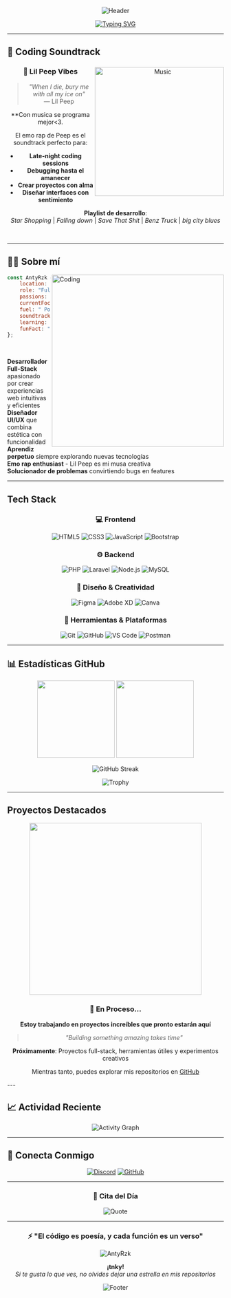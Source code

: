 <div align="center">

![Header](https://capsule-render.vercel.app/api?type=waving&color=gradient&customColorList=12,14,18,20,24&height=200&section=header&text=AntyRzk&fontSize=80&fontColor=fff&animation=fadeIn&fontAlignY=38&desc=Full-Stack%20Developer%20%7C%20UI/UX%20Designer&descAlignY=70&descAlign=50)

</div>

<div align="center">
  
[![Typing SVG](https://readme-typing-svg.demolab.com?font=Fira+Code&weight=600&size=28&duration=3000&pause=1000&color=F87171&center=true&vCenter=true&random=false&width=600&lines=Transformando+ideas+en+c%C3%B3digo;Creando+experiencias+digitales;Full-Stack+Developer;Apasionado+por+la+tecnolog%C3%ADa)](https://git.io/typing-svg)

</div>

---

## 🎵 Coding Soundtrack

<div align="center">

<img align="right" alt="Music" width="300" src="https://media.giphy.com/media/l0HlQXlQ3nHyLMvte/giphy.gif">

### 🖤 Lil Peep Vibes

> *"When I die, bury me with all my ice on"*  
> — Lil Peep

**Con musica se programa mejor<3.

El emo rap de Peep es el soundtrack perfecto para:
-  **Late-night coding sessions**
-  **Debugging hasta el amanecer**
-  **Crear proyectos con alma**
-  **Diseñar interfaces con sentimiento**

**Playlist de desarrollo**:  
*Star Shopping* | *Falling down* | *Save That Shit* | *Benz Truck* | *big city blues*

</div>

<br clear="right"/>

---

## 👨‍💻 Sobre mí

<img align="right" alt="Coding" width="400" src="https://user-images.githubusercontent.com/74038190/229223263-cf2e4b07-2615-4f87-9c38-e37600f8381a.gif">

```javascript
const AntyRzk = {
    location: "México mid",
    role: "Full-Stack Developer",
    passions: ["Web Development", "UI/UX Design", "Open Source"],
    currentFocus: "Building scalable web applications",
    fuel: " Pozole",
    soundtrack: "Lil Peep on repeat",
    learning: ["React", "TypeScript", "Cloud Services"],
    funFact: "El mejor código se escribe a medianoche con música"
};
```

<br>

**Desarrollador Full-Stack** apasionado por crear experiencias web intuitivas y eficientes  
**Diseñador UI/UX** que combina estética con funcionalidad  
**Aprendiz perpetuo** siempre explorando nuevas tecnologías  
**Emo rap enthusiast** - Lil Peep es mi musa creativa  
**Solucionador de problemas** convirtiendo bugs en features

---

## Tech Stack

<div align="center">

### 💻 Frontend
![HTML5](https://img.shields.io/badge/HTML5-E34F26?style=for-the-badge&logo=html5&logoColor=white)
![CSS3](https://img.shields.io/badge/CSS3-1572B6?style=for-the-badge&logo=css3&logoColor=white)
![JavaScript](https://img.shields.io/badge/JavaScript-F7DF1E?style=for-the-badge&logo=javascript&logoColor=black)
![Bootstrap](https://img.shields.io/badge/Bootstrap-7952B3?style=for-the-badge&logo=bootstrap&logoColor=white)

### ⚙️ Backend
![PHP](https://img.shields.io/badge/PHP-777BB4?style=for-the-badge&logo=php&logoColor=white)
![Laravel](https://img.shields.io/badge/Laravel-FF2D20?style=for-the-badge&logo=laravel&logoColor=white)
![Node.js](https://img.shields.io/badge/Node.js-339933?style=for-the-badge&logo=nodedotjs&logoColor=white)
![MySQL](https://img.shields.io/badge/MySQL-4479A1?style=for-the-badge&logo=mysql&logoColor=white)

### 🎨 Diseño & Creatividad
![Figma](https://img.shields.io/badge/Figma-F24E1E?style=for-the-badge&logo=figma&logoColor=white)
![Adobe XD](https://img.shields.io/badge/Adobe%20XD-470137?style=for-the-badge&logo=Adobe%20XD&logoColor=FF61F6)
![Canva](https://img.shields.io/badge/Canva-00C4CC?style=for-the-badge&logo=Canva&logoColor=white)

### 🔧 Herramientas & Plataformas
![Git](https://img.shields.io/badge/Git-F05032?style=for-the-badge&logo=git&logoColor=white)
![GitHub](https://img.shields.io/badge/GitHub-181717?style=for-the-badge&logo=github&logoColor=white)
![VS Code](https://img.shields.io/badge/VS%20Code-007ACC?style=for-the-badge&logo=visual-studio-code&logoColor=white)
![Postman](https://img.shields.io/badge/Postman-FF6C37?style=for-the-badge&logo=Postman&logoColor=white)

</div>

---

## 📊 Estadísticas GitHub

<div align="center">

<img height="180em" src="https://github-readme-stats.vercel.app/api?username=AntyRzk&show_icons=true&theme=radical&hide_border=true&bg_color=0D1117&text_color=FFFFFF&icon_color=F87171&title_color=F87171&count_private=true&include_all_commits=true"/>
<img height="180em" src="https://github-readme-stats.vercel.app/api/top-langs/?username=AntyRzk&layout=compact&theme=radical&hide_border=true&bg_color=0D1117&text_color=FFFFFF&title_color=F87171&langs_count=8"/>

</div>

<div align="center">
  
![GitHub Streak](https://streak-stats.demolab.com?user=AntyRzk&theme=radical&hide_border=true&background=0D1117&ring=F87171&fire=F87171&currStreakLabel=F87171)

</div>

<div align="center">

![Trophy](https://github-profile-trophy.vercel.app/?username=AntyRzk&theme=radical&no-frame=true&no-bg=true&row=1&column=7)

</div>

---

## Proyectos Destacados

<div align="center">

<img src="https://media.giphy.com/media/L1R1tvI9svkIWwpVYr/giphy.gif" width="400"/>

### 🔨 En Proceso...

**Estoy trabajando en proyectos increíbles que pronto estarán aquí**

> *"Building something amazing takes time"*

 **Próximamente**: Proyectos full-stack, herramientas útiles y experimentos creativos

Mientras tanto, puedes explorar mis repositorios en [GitHub](https://github.com/AntyRzk)

</div>
---

## 📈 Actividad Reciente

<div align="center">

![Activity Graph](https://github-readme-activity-graph.vercel.app/graph?username=AntyRzk&theme=react-dark&hide_border=true&bg_color=0D1117&color=F87171&line=F87171&point=FFFFFF)

</div>

---

## 🤝 Conecta Conmigo

<div align="center">

[![Discord](https://img.shields.io/badge/Discord-5865F2?style=for-the-badge&logo=discord&logoColor=white)](https://discord.com/users/592915435071078488)
[![GitHub](https://img.shields.io/badge/GitHub-181717?style=for-the-badge&logo=github&logoColor=white)](https://github.com/AntyRzk)

</div>

---

<div align="center">

### 💭 Cita del Día

![Quote](https://quotes-github-readme.vercel.app/api?type=horizontal&theme=radical)

</div>

---

<div align="center">

### ⚡ "El código es poesía, y cada función es un verso"

<img src="https://komarev.com/ghpvc/?username=AntyRzk&label=Visitas%20al%20Perfil&color=F87171&style=for-the-badge" alt="AntyRzk" />

**¡tnky!**  
*Si te gusta lo que ves, no olvides dejar una estrella en mis repositorios*

![Footer](https://capsule-render.vercel.app/api?type=waving&color=gradient&height=100&section=footer&text=またね!&fontSize=40&fontColor=ffffff)

</div>
